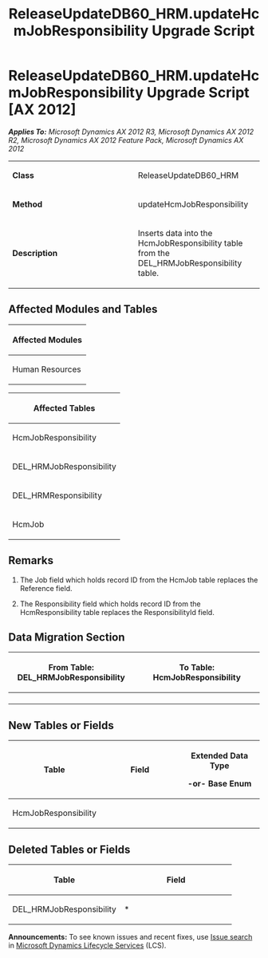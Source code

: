 ﻿---
title: ReleaseUpdateDB60_HRM.updateHcmJobResponsibility Upgrade Script
TOCTitle: ReleaseUpdateDB60_HRM.updateHcmJobResponsibility Upgrade Script
ms:assetid: 1857b7b8-5dc6-539e-cfe1-380f25d00c5f
ms:mtpsurl: https://msdn.microsoft.com/en-us/library/JJ718605(v=AX.60)
ms:contentKeyID: 49706889
ms.date: 05/18/2015
mtps_version: v=AX.60
---

# ReleaseUpdateDB60\_HRM.updateHcmJobResponsibility Upgrade Script [AX 2012]


_**Applies To:** Microsoft Dynamics AX 2012 R3, Microsoft Dynamics AX 2012 R2, Microsoft Dynamics AX 2012 Feature Pack, Microsoft Dynamics AX 2012_

<table>
<colgroup>
<col style="width: 50%" />
<col style="width: 50%" />
</colgroup>
<tbody>
<tr class="odd">
<td><p><strong>Class</strong></p></td>
<td><p>ReleaseUpdateDB60_HRM</p></td>
</tr>
<tr class="even">
<td><p><strong>Method</strong></p></td>
<td><p>updateHcmJobResponsibility</p></td>
</tr>
<tr class="odd">
<td><p><strong>Description</strong></p></td>
<td><p>Inserts data into the HcmJobResponsibility table from the DEL_HRMJobResponsibility table.</p></td>
</tr>
</tbody>
</table>


## Affected Modules and Tables

<table>
<colgroup>
<col style="width: 100%" />
</colgroup>
<thead>
<tr class="header">
<th><p>Affected Modules</p></th>
</tr>
</thead>
<tbody>
<tr class="odd">
<td><p>Human Resources</p></td>
</tr>
</tbody>
</table>


<table>
<colgroup>
<col style="width: 100%" />
</colgroup>
<thead>
<tr class="header">
<th><p>Affected Tables</p></th>
</tr>
</thead>
<tbody>
<tr class="odd">
<td><p>HcmJobResponsibility</p></td>
</tr>
<tr class="even">
<td><p>DEL_HRMJobResponsibility</p></td>
</tr>
<tr class="odd">
<td><p>DEL_HRMResponsibility</p></td>
</tr>
<tr class="even">
<td><p>HcmJob</p></td>
</tr>
</tbody>
</table>


## Remarks

1.  The Job field which holds record ID from the HcmJob table replaces the Reference field.

2.  The Responsibility field which holds record ID from the HcmResponsibility table replaces the ResponsibilityId field.

## Data Migration Section

<table>
<colgroup>
<col style="width: 50%" />
<col style="width: 50%" />
</colgroup>
<thead>
<tr class="header">
<th><p>From Table: DEL_HRMJobResponsibility</p></th>
<th><p>To Table: HcmJobResponsibility</p></th>
</tr>
</thead>
<tbody>
<tr class="odd">
<td><p></p></td>
<td><p></p></td>
</tr>
</tbody>
</table>


## New Tables or Fields

<table>
<colgroup>
<col style="width: 33%" />
<col style="width: 33%" />
<col style="width: 33%" />
</colgroup>
<thead>
<tr class="header">
<th><p>Table</p></th>
<th><p>Field</p></th>
<th><p>Extended Data Type</p>
<p>-or- Base Enum</p></th>
</tr>
</thead>
<tbody>
<tr class="odd">
<td><p>HcmJobResponsibility</p></td>
<td><p></p></td>
<td><p></p></td>
</tr>
</tbody>
</table>


## Deleted Tables or Fields

<table>
<colgroup>
<col style="width: 50%" />
<col style="width: 50%" />
</colgroup>
<thead>
<tr class="header">
<th><p>Table</p></th>
<th><p>Field</p></th>
</tr>
</thead>
<tbody>
<tr class="odd">
<td><p>DEL_HRMJobResponsibility</p></td>
<td><p>*</p></td>
</tr>
</tbody>
</table>

  
**Announcements:** To see known issues and recent fixes, use [Issue search](http://go.microsoft.com/fwlink/?linkid=389258) in [Microsoft Dynamics Lifecycle Services](http://go.microsoft.com/fwlink/?linkid=306505) (LCS).

